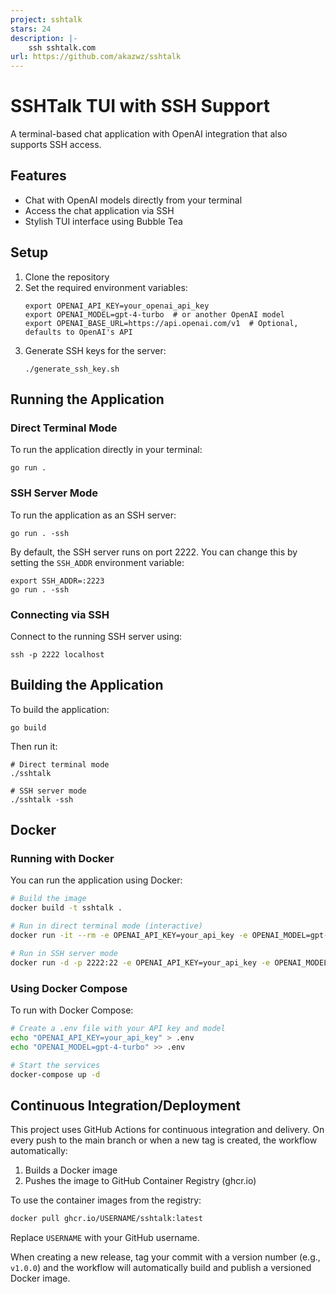 ```yaml
---
project: sshtalk
stars: 24
description: |-
    ssh sshtalk.com
url: https://github.com/akazwz/sshtalk
---
```


# SSHTalk TUI with SSH Support

A terminal-based chat application with OpenAI integration that also supports SSH access.

## Features

- Chat with OpenAI models directly from your terminal
- Access the chat application via SSH
- Stylish TUI interface using Bubble Tea

## Setup

1. Clone the repository
2. Set the required environment variables:
   ```
   export OPENAI_API_KEY=your_openai_api_key
   export OPENAI_MODEL=gpt-4-turbo  # or another OpenAI model
   export OPENAI_BASE_URL=https://api.openai.com/v1  # Optional, defaults to OpenAI's API
   ```
3. Generate SSH keys for the server:
   ```
   ./generate_ssh_key.sh
   ```

## Running the Application

### Direct Terminal Mode

To run the application directly in your terminal:

```
go run .
```

### SSH Server Mode

To run the application as an SSH server:

```
go run . -ssh
```

By default, the SSH server runs on port 2222. You can change this by setting the `SSH_ADDR` environment variable:

```
export SSH_ADDR=:2223
go run . -ssh
```

### Connecting via SSH

Connect to the running SSH server using:

```
ssh -p 2222 localhost
```

## Building the Application

To build the application:

```
go build
```

Then run it:

```
# Direct terminal mode
./sshtalk

# SSH server mode
./sshtalk -ssh
```

## Docker

### Running with Docker

You can run the application using Docker:

```bash
# Build the image
docker build -t sshtalk .

# Run in direct terminal mode (interactive)
docker run -it --rm -e OPENAI_API_KEY=your_api_key -e OPENAI_MODEL=gpt-4-turbo sshtalk

# Run in SSH server mode
docker run -d -p 2222:22 -e OPENAI_API_KEY=your_api_key -e OPENAI_MODEL=gpt-4-turbo sshtalk
```

### Using Docker Compose

To run with Docker Compose:

```bash
# Create a .env file with your API key and model
echo "OPENAI_API_KEY=your_api_key" > .env
echo "OPENAI_MODEL=gpt-4-turbo" >> .env

# Start the services
docker-compose up -d
```

## Continuous Integration/Deployment

This project uses GitHub Actions for continuous integration and delivery. On every push to the main branch or when a new tag is created, the workflow automatically:

1. Builds a Docker image
2. Pushes the image to GitHub Container Registry (ghcr.io)

To use the container images from the registry:

```bash
docker pull ghcr.io/USERNAME/sshtalk:latest
```

Replace `USERNAME` with your GitHub username.

When creating a new release, tag your commit with a version number (e.g., `v1.0.0`) and the workflow will automatically build and publish a versioned Docker image. 
